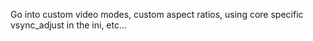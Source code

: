 Go into custom video modes, custom aspect ratios, using core specific vsync_adjust in the ini, etc...